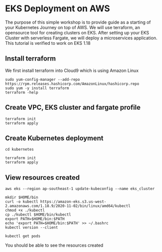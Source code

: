 # EKS Deployment on AWS
The purpose of this simple workshop is to provide guide as a starting of your Kubernetes Journey on top of AWS. We will use terraform, an opensource tool for creating clusters on EKS.
After setting up your EKS Cluster with serverless Fargate, we will deploy a microservices application. 
This tutorial is verified to work on EKS 1.18

## Install terraform

We first install terraform into Cloud9 which is using Amazon Linux

``` 
sudo yum-config-manager --add-repo https://rpm.releases.hashicorp.com/AmazonLinux/hashicorp.repo
sudo yum -y install terraform
terraform -help

```

## Create VPC, EKS cluster and fargate profile

``` 
terraform init
terraform apply

```

## Create Kubernetes deployment

```
cd kubernetes

terraform init
terraform apply

```

## View resources created

```
aws eks --region ap-southeast-1 update-kubeconfig --name eks_cluster

mkdir $HOME/bin
curl -o kubectl https://amazon-eks.s3.us-west-2.amazonaws.com/1.18.9/2020-11-02/bin/linux/amd64/kubectl
chmod +x ./kubectl
cp ./kubectl $HOME/bin/kubectl
export PATH=$HOME/bin:$PATH
echo 'export PATH=$HOME/bin:$PATH' >> ~/.bashrc
kubectl version --client

kubectl get pods

```

You should be able to see the resources created